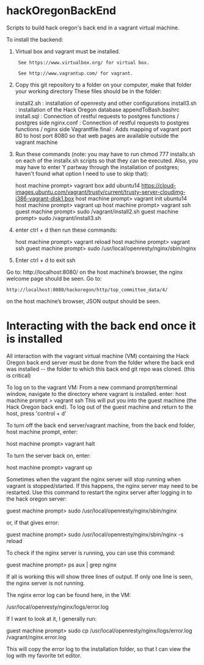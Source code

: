 hackOregonBackEnd
=================

Scripts to build hack oregon's back end in a vagrant virtual machine.

To install the backend:

1) Virtual box and vagrant must be installed.

		See https://www.virtualbox.org/ for virtual box.
	
		See http://www.vagrantup.com/ for vagrant.

	
2) Copy this git repository to a folder on your computer, make that folder your working directory
These files should be in the folder:

	install2.sh : installation of openresty and other configurations
	install3.sh : installation of the Hack Oregon database
	appendToBash.bashrc
	install.sql : Connection of restful requests to postgres functions / postgres side
	nginx.conf : Connection of restful requests to postgres functions / nginx side
	Vagrantfile.final : Adds mapping of vagrant port 80 to host port 8080 so that web pages are available outside the vagrant machine
	
3) Run these commands (note: you may have to run chmod 777 installx.sh on each of the installx.sh scripts so that they can be executed. Also, you may have to enter Y partway through the installation of postgres; haven't found what option I need to use to skip that):


	host machine prompt> vagrant box add ubuntu14 https://cloud-images.ubuntu.com/vagrant/trusty/current/trusty-server-cloudimg-i386-vagrant-disk1.box
	host machine prompt> vagrant init ubuntu14
	host machine prompt> vagrant up
	host machine prompt> vagrant ssh
	guest machine prompt> sudo /vagrant/install2.sh
	guest machine prompt> sudo /vagrant/install3.sh

4) enter ctrl + d then run these commands:

	host machine prompt> vagrant reload
	host machine prompt> vagrant ssh
	guest machine prompt> sudo /usr/local/openresty/nginx/sbin/nginx
5) Enter ctrl + d to exit ssh

Go to:
	http://localhost:8080/ 
on the host machine’s browser, the nginx welcome page should be seen.
Go to:

	http://localhost:8080/hackoregon/http/top_committee_data/4/
	
on the host machine’s browser,  JSON output should be seen. 


Interacting with the back end once it is installed
=================
All interaction with the vagrant virtual machine (VM) containing the Hack Oregon back end server must be done from the folder where the back end was installed -- the folder to which this back end git repo was cloned. (this is critical)

To log on to the vagrant VM: 
From a new command prompt/terminal window, navigate to the directory where vagrant is installed. 
enter:
	host machine prompt > vagrant ssh
This will put you into the guest machine (the Hack Oregon back end). 
To log out of the guest machine and return to the host, press 'control + d'

To turn off the back end server/vagrant machine, from the back end folder, host machine prompt, enter:

host machine prompt> vagrant halt

To turn the server back on, enter:

host machine prompt> vagrant up

Sometimes when the vagrant the nginx server will stop running when vagrant is stopped/started. If this happens, the nginx server may need to be restarted. Use this command to restart the nginx server after logging in to the hack oregon server:

guest machine prompt> sudo /usr/local/openresty/nginx/sbin/nginx 

or, if that gives error:

guest machine prompt> sudo /usr/local/openresty/nginx/sbin/nginx -s reload

To check if the nginx server is running, you can use this command:

guest machine prompt> ps aux | grep nginx

If all is working this will show three lines of output. If only one line is seen, the nginx server is not running.

The nginx error log can be found here, in the VM:

/usr/local/openresty/nginx/logs/error.log

If I want to look at it, I generally run:

guest machine prompt> sudo cp /usr/local/openresty/nginx/logs/error.log /vagrant/nginx.error.log

This will copy the error log to the installation folder, so that I can view the log with my favorite txt editor. 



